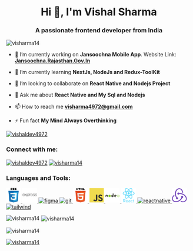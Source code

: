 <h1 align="center">Hi 👋, I'm Vishal Sharma</h1>
<h3 align="center" text >A passionate frontend developer from India</h3>

<p align="left"> <img src="https://komarev.com/ghpvc/?username=visharma14&label=Profile%20views&color=0e75b6&style=flat" alt="visharma14" /> </p>

- 🔭 I’m currently working on **Jansoochna Mobile App**. Website Link: **[Jansoochna.Rajasthan.Gov.In](https://jansoochna.rajasthan.gov.in/)**

- 🌱 I’m currently learning **NextJs, NodeJs and Redux-ToolKit**

- 👯 I’m looking to collaborate on **React Native and Nodejs Project**

- 💬 Ask me about **React Native and My Sql and Nodejs**

- 📫 How to reach me **visharma4972@gmail.com**

- ⚡ Fun fact **My Mind Always Overthinking**

<p align="left"> <a href="https://twitter.com/vishaldev4972" target="blank"><img src="https://img.shields.io/twitter/follow/vishaldev4972?logo=twitter&style=for-the-badge" alt="vishaldev4972" /></a> </p>

<h3 align="left">Connect with me:</h3>
<p align="left">
<a href="https://twitter.com/vishaldev4972" target="blank"><img align="center" src="https://raw.githubusercontent.com/rahuldkjain/github-profile-readme-generator/master/src/images/icons/Social/twitter.svg" alt="vishaldev4972" height="30" width="40" /></a>
<a href="https://linkedin.com/in/visharma14" target="blank"><img align="center" src="https://raw.githubusercontent.com/rahuldkjain/github-profile-readme-generator/master/src/images/icons/Social/linked-in-alt.svg" alt="visharma14" height="30" width="40" /></a>
</p>

<h3 align="left">Languages and Tools:</h3>
<p align="left"> <a href="https://www.w3schools.com/css/" target="_blank" rel="noreferrer"> <img src="https://raw.githubusercontent.com/devicons/devicon/master/icons/css3/css3-original-wordmark.svg" alt="css3" width="40" height="40"/> </a> <a href="https://expressjs.com" target="_blank" rel="noreferrer"> <img src="https://raw.githubusercontent.com/devicons/devicon/master/icons/express/express-original-wordmark.svg" alt="express" width="40" height="40"/> </a> <a href="https://www.figma.com/" target="_blank" rel="noreferrer"> <img src="https://www.vectorlogo.zone/logos/figma/figma-icon.svg" alt="figma" width="40" height="40"/> </a> <a href="https://git-scm.com/" target="_blank" rel="noreferrer"> <img src="https://www.vectorlogo.zone/logos/git-scm/git-scm-icon.svg" alt="git" width="40" height="40"/> </a> <a href="https://www.w3.org/html/" target="_blank" rel="noreferrer"> <img src="https://raw.githubusercontent.com/devicons/devicon/master/icons/html5/html5-original-wordmark.svg" alt="html5" width="40" height="40"/> </a> <a href="https://developer.mozilla.org/en-US/docs/Web/JavaScript" target="_blank" rel="noreferrer"> <img src="https://raw.githubusercontent.com/devicons/devicon/master/icons/javascript/javascript-original.svg" alt="javascript" width="40" height="40"/> </a> <a href="https://nodejs.org" target="_blank" rel="noreferrer"> <img src="https://raw.githubusercontent.com/devicons/devicon/master/icons/nodejs/nodejs-original-wordmark.svg" alt="nodejs" width="40" height="40"/> </a> <a href="https://reactjs.org/" target="_blank" rel="noreferrer"> <img src="https://raw.githubusercontent.com/devicons/devicon/master/icons/react/react-original-wordmark.svg" alt="react" width="40" height="40"/> </a> <a href="https://reactnative.dev/" target="_blank" rel="noreferrer"> <img src="https://reactnative.dev/img/header_logo.svg" alt="reactnative" width="40" height="40"/> </a> <a href="https://redux.js.org" target="_blank" rel="noreferrer"> <img src="https://raw.githubusercontent.com/devicons/devicon/master/icons/redux/redux-original.svg" alt="redux" width="40" height="40"/> </a> <a href="https://tailwindcss.com/" target="_blank" rel="noreferrer"> <img src="https://www.vectorlogo.zone/logos/tailwindcss/tailwindcss-icon.svg" alt="tailwind" width="40" height="40"/> </a> </p>


<p><img align="left" src="https://github-readme-stats.vercel.app/api/top-langs?username=visharma14&show_icons=true&locale=en&layout=compact" alt="visharma14" /></p>

<p>&nbsp;<img align="center" src="https://github-readme-stats.vercel.app/api?username=visharma14&show_icons=true&locale=en" alt="visharma14" /></p>

<p><img align="center" src="https://github-readme-streak-stats.herokuapp.com/?user=visharma14&" alt="visharma14" /></p>

<p align="left"> <a href="https://github.com/ryo-ma/github-profile-trophy"><img src="https://github-profile-trophy.vercel.app/?username=visharma14" alt="visharma14" /></a> </p>
